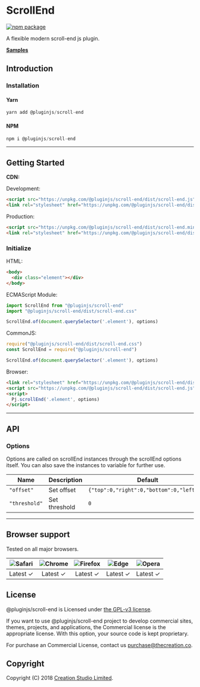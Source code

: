 # ScrollEnd

[![npm package](https://img.shields.io/npm/v/@pluginjs/scroll-end.svg)](https://www.npmjs.com/package/@pluginjs/scroll-end)

A flexible modern scroll-end js plugin.

**[Samples](https://codesandbox.io/s/github/pluginjs/plugin.js/tree/master/modules/scrollEnd/samples)**

## Introduction

### Installation

#### Yarn

```javascript
yarn add @pluginjs/scroll-end
```

#### NPM

```javascript
npm i @pluginjs/scroll-end
```

---

## Getting Started

**CDN:**

Development:

```html
<script src="https://unpkg.com/@pluginjs/scroll-end/dist/scroll-end.js"></script>
<link rel="stylesheet" href="https://unpkg.com/@pluginjs/scroll-end/dist/scroll-end.css">
```

Production:

```html
<script src="https://unpkg.com/@pluginjs/scroll-end/dist/scroll-end.min.js"></script>
<link rel="stylesheet" href="https://unpkg.com/@pluginjs/scroll-end/dist/scroll-end.min.css">
```

### Initialize

HTML:

```html
<body>
  <div class="element"></div>
</body>
```

ECMAScript Module:

```javascript
import ScrollEnd from "@pluginjs/scroll-end"
import "@pluginjs/scroll-end/dist/scroll-end.css"

ScrollEnd.of(document.querySelector('.element'), options)
```

CommonJS:

```javascript
require("@pluginjs/scroll-end/dist/scroll-end.css")
const ScrollEnd = require("@pluginjs/scroll-end")

ScrollEnd.of(document.querySelector('.element'), options)
```

Browser:

```html
<link rel="stylesheet" href="https://unpkg.com/@pluginjs/scroll-end/dist/scroll-end.css">
<script src="https://unpkg.com/@pluginjs/scroll-end/dist/scroll-end.js"></script>
<script>
  Pj.scrollEnd('.element', options)
</script>
```

---

## API

### Options

Options are called on scrollEnd instances through the scrollEnd options itself.
You can also save the instances to variable for further use.

Name | Description | Default
-----|--------------|-----
`"offset"` | Set offset | `{"top":0,"right":0,"bottom":0,"left":0}`
`"threshold"` | Set threshold | `0`
---

## Browser support

Tested on all major browsers.

| <img src="https://raw.githubusercontent.com/alrra/browser-logos/master/src/safari/safari_32x32.png" alt="Safari"> | <img src="https://raw.githubusercontent.com/alrra/browser-logos/master/src/chrome/chrome_32x32.png" alt="Chrome"> | <img src="https://raw.githubusercontent.com/alrra/browser-logos/master/src/firefox/firefox_32x32.png" alt="Firefox"> | <img src="https://raw.githubusercontent.com/alrra/browser-logos/master/src/edge/edge_32x32.png" alt="Edge"> | <img src="https://raw.githubusercontent.com/alrra/browser-logos/master/src/opera/opera_32x32.png" alt="Opera"> |
|:--:|:--:|:--:|:--:|:--:|
| Latest ✓ | Latest ✓ | Latest ✓ | Latest ✓ | Latest ✓ |

## License

@pluginjs/scroll-end is Licensed under [the GPL-v3 license](LICENSE).

If you want to use @pluginjs/scroll-end project to develop commercial sites, themes, projects, and applications, the Commercial license is the appropriate license. With this option, your source code is kept proprietary.

For purchase an Commercial License, contact us purchase@thecreation.co.

## Copyright

Copyright (C) 2018 [Creation Studio Limited](creationstudio.com).